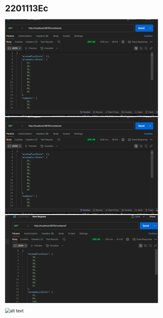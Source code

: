 # 2201113Ec


![Description](assets/image.png)
![Description](assets/image-1.png)
![Description](assets/image-2.png)


![alt text](image-2.png)
